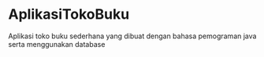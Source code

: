 # AplikasiTokoBuku
Aplikasi toko buku sederhana yang dibuat dengan bahasa pemograman java serta menggunakan database

